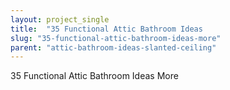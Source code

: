 ```yaml
---
layout: project_single
title:  "35 Functional Attic Bathroom Ideas                                                                                                                                                      More"
slug: "35-functional-attic-bathroom-ideas-more"
parent: "attic-bathroom-ideas-slanted-ceiling"
---
```

35 Functional Attic Bathroom Ideas                                                                                                                                                      More